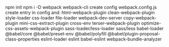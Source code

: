 npm init
npm i -D webpack webpack-cli
create config webpack.config.js
create entry in config and:
html-webpack-plugin
clean-webpack-plugin
style-loader css-loader
file-loader
webpack-dev-server
copy-webpack-plugin
mini-css-extract-plugin
cross-env
terser-webpack-plugin
optimize-css-assets-webpack-plugin
sass-loader/less-loader
sass/less
babel-loader @babel/core
@babel/preset-env
@babel/polyfill
@babel/plugin-proposal-class-properties
eslint-loader
eslint
babel-eslint
webpack-bundle-analyzer